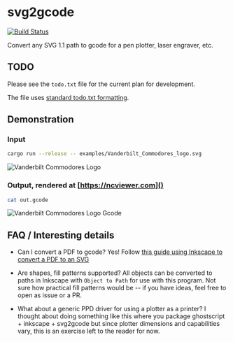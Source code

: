# svg2gcode

[![Build Status](https://travis-ci.com/sameer/svg2gcode.svg?branch=master)](https://travis-ci.com/sameer/svg2gcode)

Convert any SVG 1.1 path to gcode for a pen plotter, laser engraver, etc.

## TODO

Please see the `todo.txt` file for the current plan for development.

The file uses [standard todo.txt
formatting](https://github.com/todotxt/todo.txt).

## Demonstration

### Input

```bash
cargo run --release -- examples/Vanderbilt_Commodores_logo.svg
```

![Vanderbilt Commodores Logo](examples/Vanderbilt_Commodores_logo.svg)

### Output, rendered at [https://ncviewer.com]()

```bash
cat out.gcode
```

![Vanderbilt Commodores Logo Gcode](examples/Vanderbilt_Commodores_logo_gcode.png)

## FAQ / Interesting details

* Can I convert a PDF to gcode? Yes! Follow [this guide using Inkscape to convert a PDF to an SVG](https://en.wikipedia.org/wiki/Wikipedia:Graphics_Lab/Resources/PDF_conversion_to_SVG#Conversion_with_Inkscape)

* Are shapes, fill patterns supported? All objects can be converted to paths in Inkscape with `Object to Path` for use with this program. Not sure how practical fill patterns would be -- if you have ideas, feel free to open as issue or a PR.

* What about a generic PPD driver for using a plotter as a printer? I thought about doing something like this where you package ghostscript + inkscape + svg2gcode but since plotter dimensions and capabilities vary, this is an exercise left to the reader for now.

